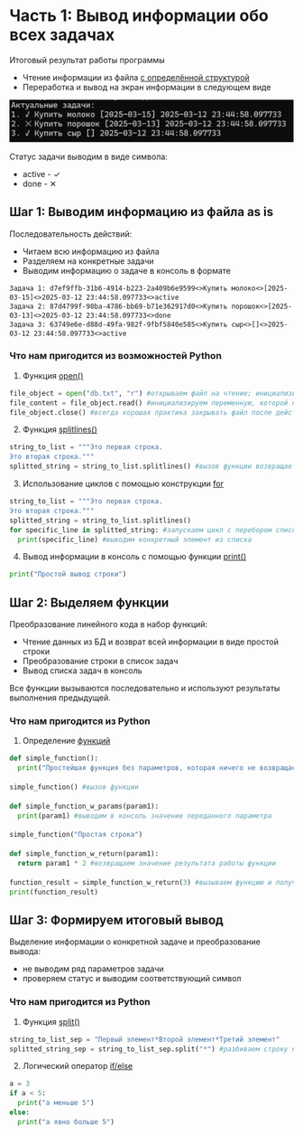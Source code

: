 # Часть 1: Вывод информации обо всех задачах
Итоговый результат работы программы
- Чтение информации из файла [с определённой структурой](https://github.com/0106-25-python/p1_s1/blob/main/db.txt)
- Переработка и вывод на экран информации в следующем виде

![Итоговый вывод](p1_s1_final.png)

Статус задачи выводим в виде символа:
- active - ✓
- done - ✕

## Шаг 1: Выводим информацию из файла as is
Последовательность действий:
- Читаем всю информацию из файла
- Разделяем на конкретные задачи
- Выводим информацию о задаче в консоль в формате
```
Задача 1: d7ef9ffb-31b6-4914-b223-2a409b6e9599<>Купить молоко<>[2025-03-15]<>2025-03-12 23:44:58.097733<>active
Задача 2: 87d4799f-98ba-4786-bb69-b71e362917d0<>Купить порошок<>[2025-03-13]<>2025-03-12 23:44:58.097733<>done
Задача 3: 63749e6e-d88d-49fa-982f-9fbf5840e585<>Купить сыр<>[]<>2025-03-12 23:44:58.097733<>active
```

### Что нам пригодится из возможностей Python
1) Функция [open()](https://www.w3schools.com/python/python_file_open.asp)

```python
file_object = open("db.txt", "r") #открываем файл на чтение; инициализируем переменную, которая содержит объект файл
file_content = file_object.read() #инициализируем переменную, которой присваивается весь контент файла
file_object.close() #всегда хорошая практика закрывать файл после действий с его контентом, если не планируете больше что-то с ним делать
```

2) Функция [splitlines()](https://www.w3schools.com/python/ref_string_splitlines.asp)

```python
string_to_list = """Это первая строка.
Это вторая строка."""
splitted_string = string_to_list.splitlines() #вызов функции возвращает список, состоящий из 2-х строк
```

3) Использование циклов с помощью конструкции [for](https://www.w3schools.com/python/python_for_loops.asp)
```python
string_to_list = """Это первая строка.
Это вторая строка."""
splitted_string = string_to_list.splitlines()
for specific_line in splitted_string: #запускаем цикл с перебором списка
  print(specific_line) #выводим конкретный элемент из списка
```

4) Вывод информации в консоль с помощью функции [print()](https://www.w3schools.com/python/ref_func_print.asp)
```python
print("Простой вывод строки")
```

## Шаг 2: Выделяем функции

Преобразование линейного кода в набор функций:
- Чтение данных из БД и возврат всей информации в виде простой строки
- Преобразование строки в список задач
- Вывод списка задач в консоль

Все функции вызываются последовательно и используют результаты выполнения предыдущей.

### Что нам пригодится из Python
1) Определение [функций](https://www.w3schools.com/python/python_functions.asp)
```python
def simple_function():
  print("Простейшая функция без параметров, которая ничего не возвращает")

simple_function() #вызов функции

def simple_function_w_params(param1):
  print(param1) #выводим в консоль значение переданного параметра

simple_function("Простая строка")

def simple_function_w_return(param1):
  return param1 * 2 #возвращаем значение результата работы функции

function_result = simple_function_w_return(3) #вызываем функцию и получаем результаты её выполнения
print(function_result)
```

## Шаг 3: Формируем итоговый вывод
Выделение информации о конкретной задаче и преобразование вывода:
- не выводим ряд параметров задачи
- проверяем статус и выводим соответствующий символ

### Что нам пригодится из Python
1) Функция [split()](https://www.w3schools.com/python/ref_string_split.asp)
```python
string_to_list_sep = "Первый элемент*Второй элемент*Третий элемент"
splitted_string_sep = string_to_list_sep.split("*") #разбиваем строку на набор подстрок по конкретному разделителю
```

2) Логический оператор [if/else](https://www.w3schools.com/python/python_conditions.asp)
```python
a = 3
if a < 5:
  print("а меньше 5")
else:
  print("а явно больше 5")
```
